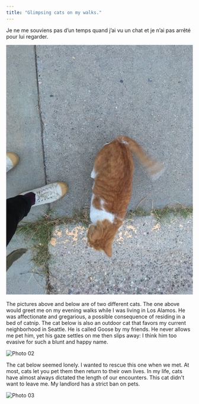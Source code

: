 ```yaml
---
title: "Glimpsing cats on my walks."
---
```

Je ne me souviens pas d’un temps quand j’ai vu un chat et je n’ai pas arrêté pour lui regarder. 



![Photo 01](/assets/2024-11-25_Glimpses_of_Cats/IMG_1242.jpeg)

The pictures above and below are of two different cats. The one above would greet me on my evening walks while I was living in Los Alamos. He was affectionate and gregarious, a possible consequence of residing in a bed of catnip. The cat below is also an outdoor cat that favors my current neighborhood in Seattle. He is called Goose by my friends. He never allows me pet him, yet his gaze settles on me then slips away: I think him too evasive for such a blunt and happy name.

![Photo 02](/assets/2024-11-25_Glimpses_of_Cats/IMG_1760.jpeg)

The cat below seemed lonely. I wanted to rescue this one when we met. At most, cats let you pet them then return to their own lives. In my life, cats have almost always dictated the length of our encounters. This cat didn't want to leave me. My landlord has a strict ban on pets. 

![Photo 03](/assets/2024-11-25_Glimpses_of_Cats/IMG_2020.jpeg)
